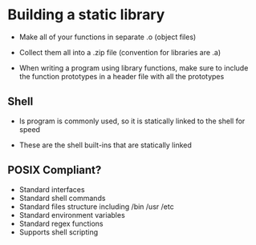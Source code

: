 # Building a static library

- Make all of your functions in separate .o (object files)

- Collect them all into a .zip file (convention for libraries are .a)

- When writing a program using library functions, make sure to include the function prototypes in a header file with all the prototypes

## Shell

- ls program is commonly used, so it is statically linked to the shell for speed

- These are the shell built-ins that are statically linked

## POSIX Compliant?

- Standard interfaces
- Standard shell commands
- Standard files structure including /bin /usr /etc
- Standard environment variables
- Standard regex functions
- Supports shell scripting
